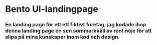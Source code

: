 # Bento UI-landingpage

### En landing page för ett ett fiktivt företag, jag kodade ihop denna landing page en sen sommarkväll av rent nöje för att slipa på mina kunskaper inom kod och design.
